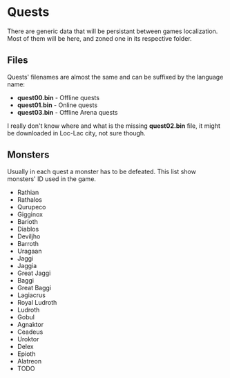 # Quests

There are generic data that will be persistant between games localization. Most of them will be here, and zoned one in its respective folder.



Files
-----
Quests' filenames are almost the same and can be suffixed by the language name:
 * **quest00.bin** - Offline quests
 * **quest01.bin** - Online quests
 * **quest03.bin** - Offline Arena quests

I really don't know where and what is the missing **quest02.bin** file, it might be downloaded in Loc-Lac city, not sure though.



Monsters
--------
Usually in each quest a monster has to be defeated. This list show monsters' ID used in the game.

 * Rathian
 * Rathalos
 * Qurupeco
 * Gigginox
 * Barioth
 * Diablos
 * Deviljho
 * Barroth
 * Uragaan
 * Jaggi
 * Jaggia
 * Great Jaggi
 * Baggi
 * Great Baggi
 * Lagiacrus
 * Royal Ludroth
 * Ludroth
 * Gobul
 * Agnaktor
 * Ceadeus
 * Uroktor
 * Delex
 * Epioth
 * Alatreon
 * TODO
